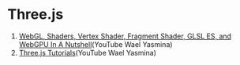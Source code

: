 # Three.js

1. [WebGL, Shaders, Vertex Shader, Fragment Shader, GLSL ES, and WebGPU In A Nutshell](https://www.youtube.com/watch?v=6AHpdQCrf_Q)(YouTube Wael Yasmina)
2. [Three.js Tutorials](https://www.youtube.com/playlist?list=PLjcjAqAnHd1EIxV4FSZIiJZvsdrBc1Xho)(YouTube Wael Yasmina)

